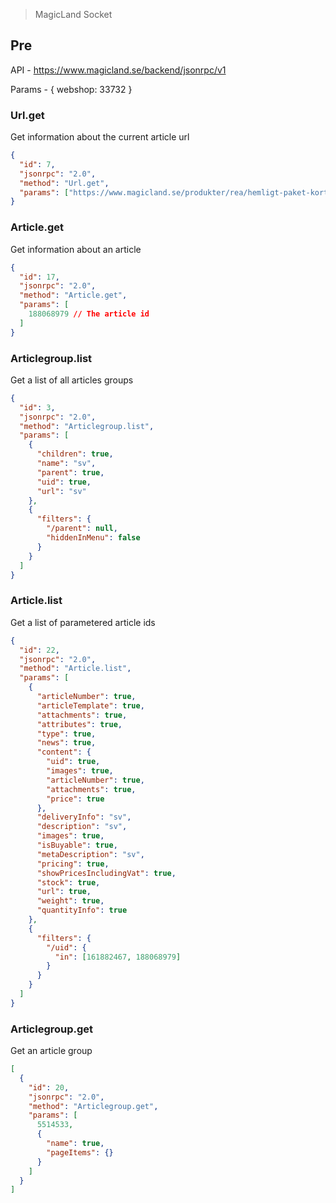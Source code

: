> MagicLand Socket

## Pre

API - https://www.magicland.se/backend/jsonrpc/v1

Params - { webshop: 33732 }

### Url.get

Get information about the current article url

```json
{
  "id": 7,
  "jsonrpc": "2.0",
  "method": "Url.get",
  "params": ["https://www.magicland.se/produkter/rea/hemligt-paket-kortlekar"]
}
```

### Article.get

Get information about an article

```json
{
  "id": 17,
  "jsonrpc": "2.0",
  "method": "Article.get",
  "params": [
    188068979 // The article id
  ]
}
```

### Articlegroup.list

Get a list of all articles groups

```json
{
  "id": 3,
  "jsonrpc": "2.0",
  "method": "Articlegroup.list",
  "params": [
    {
      "children": true,
      "name": "sv",
      "parent": true,
      "uid": true,
      "url": "sv"
    },
    {
      "filters": {
        "/parent": null,
        "hiddenInMenu": false
      }
    }
  ]
}
```

### Article.list

Get a list of parametered article ids

```json
{
  "id": 22,
  "jsonrpc": "2.0",
  "method": "Article.list",
  "params": [
    {
      "articleNumber": true,
      "articleTemplate": true,
      "attachments": true,
      "attributes": true,
      "type": true,
      "news": true,
      "content": {
        "uid": true,
        "images": true,
        "articleNumber": true,
        "attachments": true,
        "price": true
      },
      "deliveryInfo": "sv",
      "description": "sv",
      "images": true,
      "isBuyable": true,
      "metaDescription": "sv",
      "pricing": true,
      "showPricesIncludingVat": true,
      "stock": true,
      "url": true,
      "weight": true,
      "quantityInfo": true
    },
    {
      "filters": {
        "/uid": {
          "in": [161882467, 188068979]
        }
      }
    }
  ]
}
```

### Articlegroup.get

Get an article group

```json
[
  {
    "id": 20,
    "jsonrpc": "2.0",
    "method": "Articlegroup.get",
    "params": [
      5514533,
      {
        "name": true,
        "pageItems": {}
      }
    ]
  }
]
```
